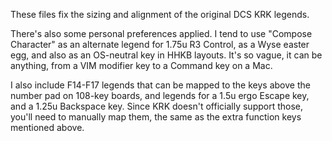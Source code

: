 These files fix the sizing and alignment of the original DCS KRK legends.

There's also some personal preferences applied. I tend to use "Compose Character" as an alternate legend for 1.75u R3 Control, as a Wyse easter egg, and also as an OS-neutral key in HHKB layouts. It's so vague, it can be anything, from a VIM modifier key to a Command key on a Mac.

I also include F14-F17 legends that can be mapped to the keys above the number pad on 108-key boards, and legends for a 1.5u ergo Escape key, and a 1.25u Backspace key. Since KRK doesn't officially support those, you'll need to manually map them, the same as the extra function keys mentioned above.
